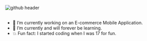 
![github header](https://github.com/michaelangelocj/michaelangelocj/assets/157067062/fb12d851-31df-4e01-a02a-613e9ef8d082)
<br>
<br>

- 👾 I’m currently working on an E-commerce Mobile Application.
- 🤩 I’m currently and will forever be learning.
- 💥 Fun fact: I started coding when I was 17 for fun.

